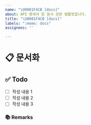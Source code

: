 ```yaml
---
name: "\U0001F4CB [docs]"
about: API 명세서 등 문서 관련 템플릿입니다.
title: "\U0001F4CB [docs]"
labels: ":memo: docs"
assignees: ''

---
```


# 📋 문서화
<!-- 문서화한 내용 또는 변경사항을 적습니다. -->
## ✅ Todo
- [ ] 작성 내용 1
- [ ] 작성 내용 2
- [ ] 작성 내용 3
### 📚 Remarks
<!-- 비고사항이 있었다면 적기 -->
